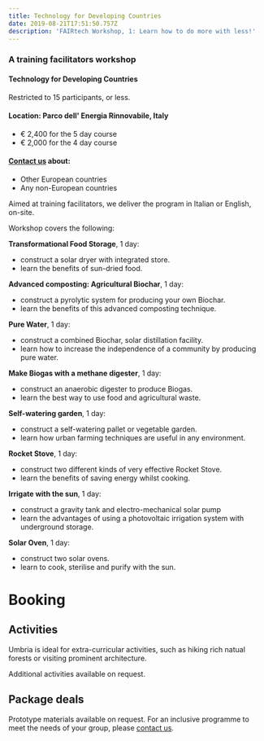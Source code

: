 ```yaml
---
title: Technology for Developing Countries
date: 2019-08-21T17:51:50.757Z
description: 'FAIRtech Workshop, 1: Learn how to do more with less!'
---
```

### A training facilitators workshop
#### Technology for Developing Countries

Restricted to 15 participants, or less.

#### Location: **Parco dell' Energia Rinnovabile**, Italy

- € 2,400 for the 5 day course
- € 2,000 for the 4 day course


#### [Contact us](https://rvo.lt/contact/) about:

- Other European countries
- Any non-European countries

Aimed at training facilitators, we deliver the program in Italian or English, on-site. 

Workshop covers the following:

**Transformational Food Storage**, 1 day:

- construct a solar dryer with integrated store.
- learn the benefits of sun-dried food.

**Advanced composting: Agricultural Biochar**, 1 day:

- construct a pyrolytic system for producing your own Biochar.
- learn the benefits of this advanced composting technique.

**Pure Water**, 1 day:

- construct a combined Biochar, solar distillation facility.
- learn how to increase the independence of a community by producing pure water.

**Make Biogas with a methane digester**, 1 day:

- construct an anaerobic digester to produce Biogas.
- learn the best way to use food and agricultural waste.

**Self-watering garden**, 1 day:

- construct a self-watering pallet or vegetable garden.
- learn how urban farming techniques are useful in any environment.

 
**Rocket Stove**, 1 day:

- construct two different kinds of very effective Rocket Stove.
- learn the benefits of saving energy whilst cooking.

**Irrigate with the sun**, 1 day:

- construct a gravity tank and electro-mechanical solar pump
- learn the advantages of using a photovoltaic irrigation system with underground storage.

**Solar Oven**, 1 day:

- construct two solar ovens.
- learn to cook, sterilise and purify with the sun.

# Booking

## Activities

Umbria is ideal for extra-curricular activities, such as hiking rich natual forests or visiting prominent architecture.

Additional activities available on request.

## Package deals

Prototype materials available on request. For an inclusive programme to meet the needs of your group, please [contact us](https://rvo.lt/contact/).


